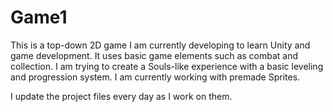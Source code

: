 # Game1

This is a top-down 2D game I am currently developing to learn Unity and game development. It uses basic game elements such as combat and collection. I am trying to create a Souls-like experience with a basic leveling and progression system. I am currently working with premade Sprites.

I update the project files every day as I work on them.
